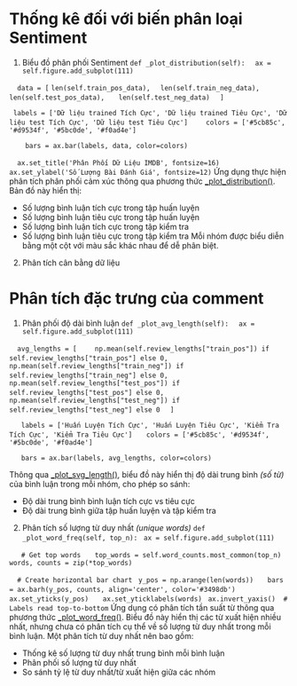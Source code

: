 # Thống kê đối với biến phân loại Sentiment

1. Biểu đồ phân phối Sentiment
   `def _plot_distribution(self):`
   `  ax = self.figure.add_subplot(111)`

`  data = [`
`len(self.train_pos_data),`
`  len(self.train_neg_data),`
`  len(self.test_pos_data),`
`   len(self.test_neg_data)`
`  ]`

` labels = ['Dữ liệu trained Tích Cực', 'Dữ liệu trained Tiêu Cực', 'Dữ liệu test Tích Cực', 'Dữ liệu test Tiêu Cực']`
`    colors = ['#5cb85c', '#d9534f', '#5bc0de', '#f0ad4e']`

`    bars = ax.bar(labels, data, color=colors)`

`  ax.set_title('Phân Phối Dữ Liệu IMDB', fontsize=16)`
`   ax.set_ylabel('Số Lượng Bài Đánh Giá', fontsize=12)`
Ứng dụng thực hiện phân tích phân phối cảm xúc thông qua phương thức <ins>\_plot_distribution()</ins>.
Bản đồ này hiển thị:

- Số lượng bình luận tích cực trong tập huấn luyện
- Số lượng bình luận tiêu cực trong tập huấn luyện
- Số lượng bình luận tích cực trong tập kiểm tra
- Số lượng bình luận tiêu cực trong tập kiểm tra
  Mỗi nhóm được biểu diễn bằng một cột với màu sắc khác nhau để dễ phân biệt.

2. Phân tích cân bằng dữ liệu

# Phân tích đặc trưng của comment

1. Phân phối độ dài bình luận
   `def _plot_avg_length(self):`
   `  ax = self.figure.add_subplot(111)`

`  avg_lengths = [`
`    np.mean(self.review_lengths["train_pos"]) if self.review_lengths["train_pos"] else 0,`
`   np.mean(self.review_lengths["train_neg"]) if self.review_lengths["train_neg"] else 0,`
` np.mean(self.review_lengths["test_pos"]) if self.review_lengths["test_pos"] else 0,`
`    np.mean(self.review_lengths["test_neg"]) if self.review_lengths["test_neg"] else 0`
`  ]`

`   labels = ['Huấn Luyện Tích Cực', 'Huấn Luyện Tiêu Cực', 'Kiểm Tra Tích Cực', 'Kiểm Tra Tiêu Cực']`
`   colors = ['#5cb85c', '#d9534f', '#5bc0de', '#f0ad4e']`

`   bars = ax.bar(labels, avg_lengths, color=colors)`

Thông qua <ins>\_plot_svg_length()</ins>, biểu đồ này hiển thị độ dài trung bình _(số từ)_ của bình luận trong mỗi nhóm, cho phép so sánh:

- Độ dài trung bình bình luận tích cực vs tiêu cực
- Độ dài trung bình giữa tập huấn luyện và tập kiểm tra

2. Phân tích số lượng từ duy nhất _(unique words)_
   `def _plot_word_freq(self, top_n):`
   ` ax = self.figure.add_subplot(111)`

`   # Get top words`
`   top_words = self.word_counts.most_common(top_n)`
`   words, counts = zip(*top_words)`

`  # Create horizontal bar chart`
` y_pos = np.arange(len(words))`
`   bars = ax.barh(y_pos, counts, align='center', color='#3498db')`
`  ax.set_yticks(y_pos)`
`   ax.set_yticklabels(words)`
` ax.invert_yaxis()  # Labels read top-to-bottom`
Ứng dụng có phân tích tần suất từ thông qua phương thức <ins>_plot_word_freq()</ins>.
Biểu đồ này hiển thị các từ xuất hiện nhiều nhất, nhưng chưa có phân tích cụ thể về số lượng từ duy nhất trong mỗi bình luận. Một phân tích từ duy nhất nên bao gồm:
- Thống kê số lượng từ duy nhất trung bình mỗi bình luận
- Phân phối số lượng từ duy nhất
- So sánh tỷ lệ từ duy nhất/từ xuất hiện giữa các nhóm
